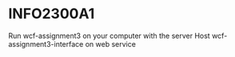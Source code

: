 # INFO2300A1
Run wcf-assignment3 on your computer with the server
Host wcf-assignment3-interface on web service
